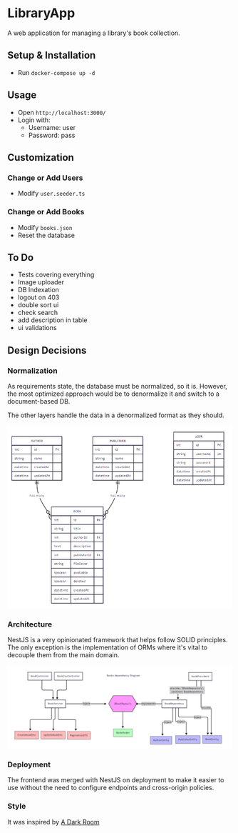 # LibraryApp

A web application for managing a library's book collection.

## Setup & Installation

- Run `docker-compose up -d`

## Usage

- Open `http://localhost:3000/`
- Login with:
  - Username: user
  - Password: pass

## Customization

### Change or Add Users
- Modify `user.seeder.ts`

### Change or Add Books
- Modify `books.json`
- Reset the database

## To Do
- Tests covering everything
- Image uploader
- DB Indexation
- logout on 403
- double sort ui
- check search
- add description in table
- ui validations

## Design Decisions

### Normalization
As requirements state, the database must be normalized, so it is. However, the most optimized approach would be to denormalize it and switch to a document-based DB.

The other layers handle the data in a denormalized format as they should.

![Database Diagram](psql-diagram.png)

### Architecture
NestJS is a very opinionated framework that helps follow SOLID principles. The only exception is the implementation of ORMs where it's vital to decouple them from the main domain.

![Architecture Diagram](books-dependency-diagram.png)

### Deployment
The frontend was merged with NestJS on deployment to make it easier to use without the need to configure endpoints and cross-origin policies.

### Style
It was inspired by [A Dark Room](https://adarkroom.doublespeakgames.com/)